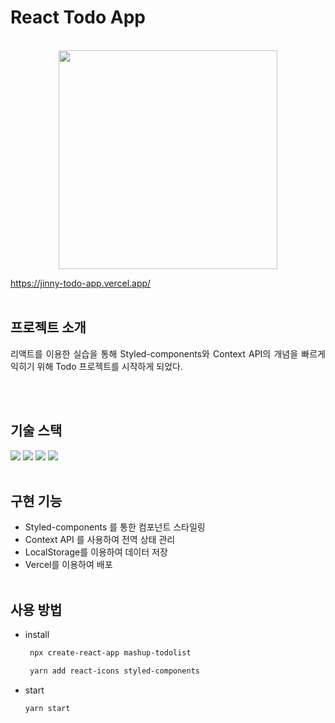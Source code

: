 <!-- 개요 -->
# React Todo App
<p align="center">
  <br>
    <img style="width: 350px;" src="https://user-images.githubusercontent.com/73522666/214995116-8baa4eab-f022-427d-8fb4-9c021b67587d.png">
  <br>
</p>
<a href="https://jinny-todo-app.vercel.app/">https://jinny-todo-app.vercel.app/</a>
<br><br>

<!-- 프로젝트 소개 -->
## 프로젝트 소개
<p align="justify">
리액트를 이용한 실습을 통해 Styled-components와 Context API의 개념을 빠르게 익히기 위해 Todo 프로젝트를 시작하게 되었다.
</p>
<br><br>

<!-- 사용 기술 -->
## 기술 스택
<img src="https://img.shields.io/badge/React-4AD5FF?style=flat&logo=React&logoColor=white"/>
<img src="https://img.shields.io/badge/Styled components-F1A1A0?style=flat&logo=Styled-components&logoColor=white"/>
<img src="https://img.shields.io/badge/Context API-gray?style=flat&logo=React&logoColor=white"/>
<img src="https://img.shields.io/badge/Vercel-212121?style=flat&logo=Vercel&logoColor=white"/>
<br><br>

<!-- 구현 기능 -->
## 구현 기능
* Styled-components 를 통한 컴포넌트 스타일링
* Context API 를 사용하여 전역 상태 관리
* LocalStorage를 이용하여 데이터 저장
* Vercel를 이용하여 배포
<br><br>

<!-- 사용 방법 -->
## 사용 방법
* install
  ```sh
   npx create-react-app mashup-todolist
  ```
  ```sh
   yarn add react-icons styled-components
  ```
* start
  ```sh
  yarn start
  ```
<br><br>